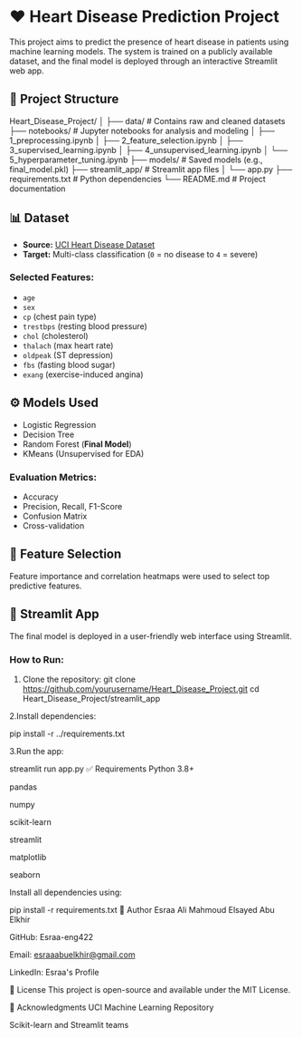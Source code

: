 # ❤️ Heart Disease Prediction Project

This project aims to predict the presence of heart disease in patients using machine learning models. The system is trained on a publicly available dataset, and the final model is deployed through an interactive Streamlit web app.

## 📁 Project Structure

Heart_Disease_Project/
│
├── data/ # Contains raw and cleaned datasets
├── notebooks/ # Jupyter notebooks for analysis and modeling
│ ├── 1_preprocessing.ipynb
│ ├── 2_feature_selection.ipynb
│ ├── 3_supervised_learning.ipynb
│ ├── 4_unsupervised_learning.ipynb
│ └── 5_hyperparameter_tuning.ipynb
├── models/ # Saved models (e.g., final_model.pkl)
├── streamlit_app/ # Streamlit app files
│ └── app.py
├── requirements.txt # Python dependencies
└── README.md # Project documentation

## 📊 Dataset

- **Source:** [UCI Heart Disease Dataset](https://archive.ics.uci.edu/ml/datasets/Heart+Disease)
- **Target:** Multi-class classification (`0` = no disease to `4` = severe)

### Selected Features:
- `age`
- `sex`
- `cp` (chest pain type)
- `trestbps` (resting blood pressure)
- `chol` (cholesterol)
- `thalach` (max heart rate)
- `oldpeak` (ST depression)
- `fbs` (fasting blood sugar)
- `exang` (exercise-induced angina)

## ⚙️ Models Used

- Logistic Regression  
- Decision Tree  
- Random Forest (**Final Model**)  
- KMeans (Unsupervised for EDA)

### Evaluation Metrics:
- Accuracy  
- Precision, Recall, F1-Score  
- Confusion Matrix  
- Cross-validation

## 🧪 Feature Selection

Feature importance and correlation heatmaps were used to select top predictive features.

## 🚀 Streamlit App

The final model is deployed in a user-friendly web interface using Streamlit.

### How to Run:

1. Clone the repository:
git clone https://github.com/yourusername/Heart_Disease_Project.git
cd Heart_Disease_Project/streamlit_app

2.Install dependencies:


pip install -r ../requirements.txt

3.Run the app:

streamlit run app.py
✅ Requirements
Python 3.8+

pandas

numpy

scikit-learn

streamlit

matplotlib

seaborn

Install all dependencies using:




pip install -r requirements.txt
👤 Author
Esraa Ali Mahmoud Elsayed Abu Elkhir

GitHub: Esraa-eng422

Email: esraaabuelkhir@gmail.com

LinkedIn: Esraa's Profile

📌 License
This project is open-source and available under the MIT License.

🌟 Acknowledgments
UCI Machine Learning Repository

Scikit-learn and Streamlit teams
